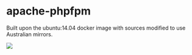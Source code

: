 # apache-phpfpm

Built upon the ubuntu:14.04 docker image with sources modified to use Australian mirrors.

[![](https://images.microbadger.com/badges/version/yusufhm/apache-phpfpm.svg)](https://microbadger.com/images/yusufhm/apache-phpfpm "Get your own version badge on microbadger.com")
